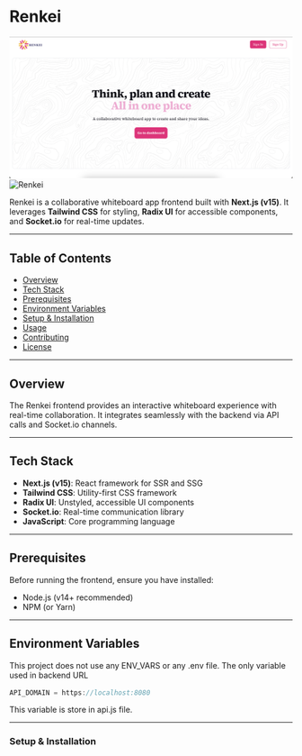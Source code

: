 # Renkei

![Renkei dashboard](./public/home-page.png)
![Renkei](https://via.placeholder.com/800x200?text=Renkei+Frontend)


Renkei is a collaborative whiteboard app frontend built with **Next.js (v15)**. It leverages **Tailwind CSS** for styling, **Radix UI** for accessible components, and **Socket.io** for real-time updates.

---

## Table of Contents

- [Overview](#overview)
- [Tech Stack](#tech-stack)
- [Prerequisites](#prerequisites)
- [Environment Variables](#environment-variables)
- [Setup & Installation](#setup--installation)
- [Usage](#usage)
- [Contributing](#contributing)
- [License](#license)

---

## Overview

The Renkei frontend provides an interactive whiteboard experience with real-time collaboration. It integrates seamlessly with the backend via API calls and Socket.io channels.

---

## Tech Stack

- **Next.js (v15)**: React framework for SSR and SSG
- **Tailwind CSS**: Utility-first CSS framework
- **Radix UI**: Unstyled, accessible UI components
- **Socket.io**: Real-time communication library
- **JavaScript**: Core programming language

---

## Prerequisites

Before running the frontend, ensure you have installed:

- Node.js (v14+ recommended)
- NPM (or Yarn)

---

## Environment Variables

This project does not use any ENV_VARS or any .env file.
The only variable used in backend URL
```javascript
API_DOMAIN = https://localhost:8080
```
This variable is store in api.js file.

---

### Setup & Installation


